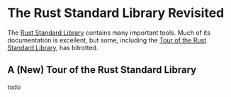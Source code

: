 # The Rust Standard Library Revisited

The [Rust Standard Library](https://doc.rust-lang.org/std/)
contains many important tools.
Much of its documentation is excellent,
but some,
including the [Tour of the Rust Standard Library](https://doc.rust-lang.org/std/#a-tour-of-the-rust-standard-library),
has bitrotted.


## A (New) Tour of the Rust Standard Library

todo

